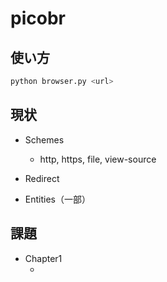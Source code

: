 # picobr

## 使い方
```bash
python browser.py <url>
```

## 現状
- Schemes
    - http, https, file, view-source

- Redirect

- Entities（一部）


## 課題
- Chapter1
    - <script>が存在するhtmlファイルの表示
    - data schemeの表示
    - Cache-controlの再検討
## 参考
- https://browser.engineering
